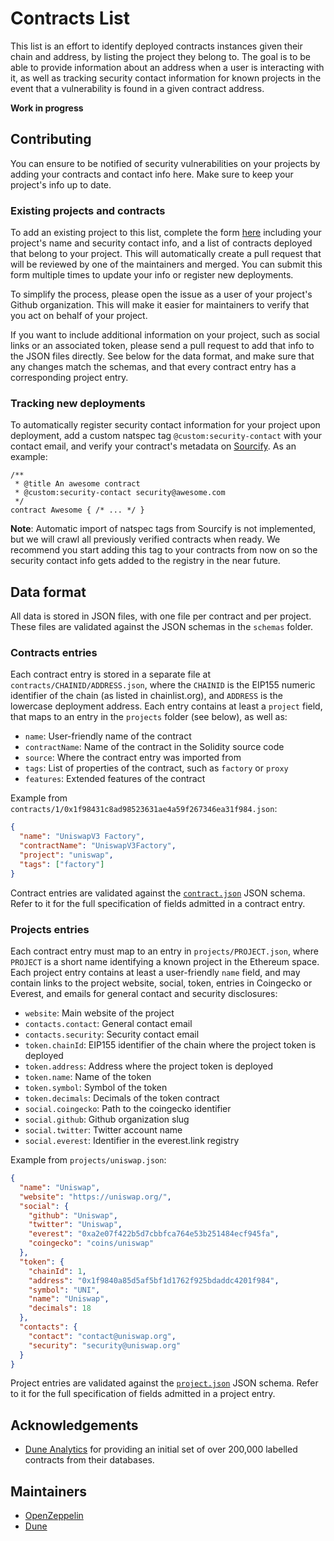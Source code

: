 # Contracts List

This list is an effort to identify deployed contracts instances given their chain and address, by listing the project they belong to. The goal is to be able to provide information about an address when a user is interacting with it, as well as tracking security contact information for known projects in the event that a vulnerability is found in a given contract address.

**Work in progress**

## Contributing

You can ensure to be notified of security vulnerabilities on your projects by adding your contracts and contact info here. Make sure to keep your project's info up to date.

### Existing projects and contracts

To add an existing project to this list, complete the form [here](https://github.com/ethereum-lists/contracts/issues/new?assignees=&labels=update+info&template=submit_info.yml&title=Update+info+for+PROJECT_NAME) including your project's name and security contact info, and a list of contracts deployed that belong to your project. This will automatically create a pull request that will be reviewed by one of the maintainers and merged. You can submit this form multiple times to update your info or register new deployments.

To simplify the process, please open the issue as a user of your project's Github organization. This will make it easier for maintainers to verify that you act on behalf of your project.

If you want to include additional information on your project, such as social links or an associated token, please send a pull request to add that info to the JSON files directly. See below for the data format, and make sure that any changes match the schemas, and that every contract entry has a corresponding project entry.

### Tracking new deployments

To automatically register security contact information for your project upon deployment, add a custom natspec tag `@custom:security-contact` with your contact email, and verify your contract's metadata on [Sourcify](http://sourcify.dev/). As an example:

```solidity
/**
 * @title An awesome contract
 * @custom:security-contact security@awesome.com
 */
contract Awesome { /* ... */ }
```

**Note**: Automatic import of natspec tags from Sourcify is not implemented, but we will crawl all previously verified contracts when ready. We recommend you start adding this tag to your contracts from now on so the security contact info gets added to the registry in the near future.

## Data format

All data is stored in JSON files, with one file per contract and per project. These files are validated against the JSON schemas in the `schemas` folder.

### Contracts entries

Each contract entry is stored in a separate file at `contracts/CHAINID/ADDRESS.json`, where the `CHAINID` is the EIP155 numeric identifier of the chain (as listed in chainlist.org), and `ADDRESS` is the lowercase deployment address. Each entry contains at least a `project` field, that maps to an entry in the `projects` folder (see below), as well as:

- `name`: User-friendly name of the contract
- `contractName`: Name of the contract in the Solidity source code
- `source`: Where the contract entry was imported from
- `tags`: List of properties of the contract, such as `factory` or `proxy`
- `features`: Extended features of the contract

Example from `contracts/1/0x1f98431c8ad98523631ae4a59f267346ea31f984.json`:

```json
{
  "name": "UniswapV3 Factory",
  "contractName": "UniswapV3Factory",
  "project": "uniswap",
  "tags": ["factory"]
}
```

Contract entries are validated against the [`contract.json`](./schemas/contract.json) JSON schema. Refer to it for the full specification of fields admitted in a contract entry.

### Projects entries

Each contract entry must map to an entry in `projects/PROJECT.json`, where `PROJECT` is a short name identifying a known project in the Ethereum space. Each project entry contains at least a user-friendly `name` field, and may contain links to the project website, social, token, entries in Coingecko or Everest, and emails for general contact and security disclosures:

- `website`: Main website of the project
- `contacts.contact`: General contact email
- `contacts.security`: Security contact email
- `token.chainId`: EIP155 identifier of the chain where the project token is deployed
- `token.address`: Address where the project token is deployed
- `token.name`: Name of the token
- `token.symbol`: Symbol of the token
- `token.decimals`: Decimals of the token contract
- `social.coingecko`: Path to the coingecko identifier
- `social.github`: Github organization slug
- `social.twitter`: Twitter account name
- `social.everest`: Identifier in the everest.link registry

Example from `projects/uniswap.json`:

```json
{
  "name": "Uniswap",
  "website": "https://uniswap.org/",
  "social": {
    "github": "Uniswap",
    "twitter": "Uniswap",
    "everest": "0xa2e07f422b5d7cbbfca764e53b251484ecf945fa",
    "coingecko": "coins/uniswap"
  },
  "token": {
    "chainId": 1,
    "address": "0x1f9840a85d5af5bf1d1762f925bdaddc4201f984",
    "symbol": "UNI",
    "name": "Uniswap",
    "decimals": 18
  },
  "contacts": {
    "contact": "contact@uniswap.org",
    "security": "security@uniswap.org"
  }
}
```

Project entries are validated against the [`project.json`](./schemas/project.json) JSON schema. Refer to it for the full specification of fields admitted in a project entry.

## Acknowledgements

- [Dune Analytics](https://dune.xyz/) for providing an initial set of over 200,000 labelled contracts from their databases.

## Maintainers

- [OpenZeppelin](http://github.com/OpenZeppelin/)
- [Dune](https://github.com/duneanalytics)